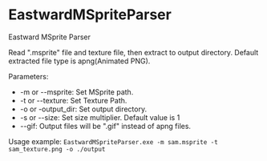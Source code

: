 # EastwardMSpriteParser
Eastward MSprite Parser

Read ".msprite" file and texture file, then extract to output directory.
Default extracted file type is apng(Animated PNG).

Parameters:
- -m or --msprite: Set MSprite path.
- -t or --texture: Set Texture Path.
- -o or -output_dir: Set output directory.
- -s or --size: Set size multiplier. Default value is 1
- --gif: Output files will be ".gif" instead of apng files.

Usage example: `EastwardMSpriteParser.exe -m sam.msprite -t sam_texture.png -o ./output`